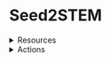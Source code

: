 # Seed2STEM


<details>
<summary>Resources</summary>  

## BCCDC 
- [Patient & Family Engagement Framework](https://pod.phsa.ca/quality-safety/patient-experience/engagement/Documents/PHSA%20Patient%20and%20Family%20Engagement%20Framework.pdf)

## External


</details>


<details>

<summary>Actions</summary>  

June 2026: M1, M2, HP, YT

</details>
